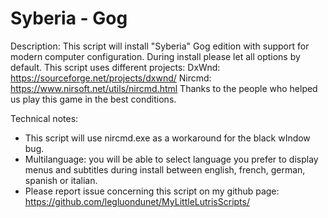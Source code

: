 # Syberia - Gog

Description:
This script will install "Syberia" Gog edition with support for modern computer configuration.
During install please let all options by default.
This script uses different projects:
DxWnd: https://sourceforge.net/projects/dxwnd/
Nircmd: https://www.nirsoft.net/utils/nircmd.html
Thanks to the people who helped us play this game in the best conditions.

Technical notes:
- This script will use nircmd.exe as a workaround for the black wIndow bug.
- Multilanguage: you will be able to select language you prefer to display menus and subtitles during install between english, french, german, spanish or italian.
- Please report issue concerning this script on my github page:
https://github.com/legluondunet/MyLittleLutrisScripts/
